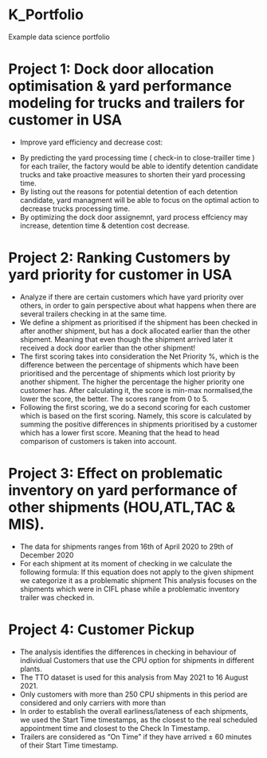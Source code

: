 # K_Portfolio
Example data science portfolio
# Project 1: Dock door allocation optimisation & yard performance modeling for trucks and trailers for customer in USA
  * Improve yard efficiency and decrease cost:
- By predicting the yard processing time ( check-in to close-trailler time ) for each trailer, the factory would be able to identify detention candidate trucks and take proactive measures to shorten their yard processing time.
- By listing out the reasons for potential detention of each detention candidate, yard managment will be able to focus on the optimal action to decrease trucks processing time.
- By optimizing the dock door assignemnt, yard process effciency may increase, detention time & detention cost decrease. 
# Project 2: Ranking Customers by yard priority for customer in USA
   * Analyze if there are certain customers which have yard priority over others, in order to gain perspective about what happens when there are several trailers checking in at the same time. 
   * We define a shipment as prioritised if the shipment has been checked in after another shipment, but has a dock allocated earlier than the other shipment. Meaning that even though the shipment arrived later it received a dock door earlier than the other shipment!
   * The first scoring takes into consideration the Net Priority %, which is the difference between the percentage of shipments which have been prioritised and the percentage of shipments which lost priority by another shipment.  The higher the percentage the higher priority one customer has. After calculating it, the score is min-max normalised,the lower the score, the better. The scores range from 0 to 5.
   * Following the first scoring, we do a second scoring for each customer which is based on the first scoring. Namely, this score is calculated by summing the positive differences in shipments prioritised by a customer which has a lower first score. Meaning that the head to head comparison of customers is taken into account.   
# Project 3: Effect on problematic inventory on yard performance of other shipments  (HOU,ATL,TAC & MIS). 
   * The data for shipments ranges from 16th of April 2020 to 29th of December 2020
   * For each shipment  at its moment of checking in we calculate the following formula:
  If this equation does not apply to the given shipment we categorize it as a problematic shipment
  This analysis focuses on the shipments which were in CIFL phase while a problematic inventory trailer was checked in. 
  # Project 4: Customer Pickup
   * The analysis identifies the differences in checking in behaviour of individual Customers that use the CPU option for shipments in different plants.
   * The TTO dataset is used for this analysis from May 2021 to 16 August 2021.
   * Only customers with more than 250 CPU shipments in this period are considered and only carriers with more than 
   * In order to establish the overall earliness/lateness of each shipments, we used the Start Time timestamps, as the closest to the real scheduled appointment time and closest to the Check In Timestamp. 
   * Trailers are considered as “On Time” if they have arrived ± 60 minutes of their Start Time timestamp. 





